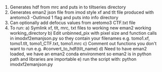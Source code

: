 1) Generates hdf from mrc and puts in to tiltseries directory
2) Generates eman2 json file from imod style xf and tlt file produced with aretomo3 -OutImod 1 flag and puts into info directory
3) Can optionally add defocus values from aretomo3 CTF.txt file
4) To run:
    a) Symlink xf, tlt, mrc, txt files to working new eman2 working working_directory
    b) Edit unbinned_pix with pixel size and function calls in imodxf2emanjson.py so they contain your filenames e.g. tomo1.xf, tomo1.tlt, tomo1_CTF.txt, tomo1.mrc
    c) Comment out functions you don't want to run e.g. #convert_to_hdf(tilt_name)
    d) Need to have eman2 loaded, we have an eman2 conda environment so eman2 is in python path and libraries are importable
    e) run the script with: python imodxf2emanjson.py
